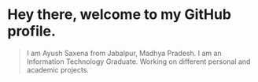 # Hey there, welcome to my GitHub profile.
> I am Ayush Saxena from Jabalpur, Madhya Pradesh.
> I am an Information Technology Graduate.
> Working on different personal and academic projects.

